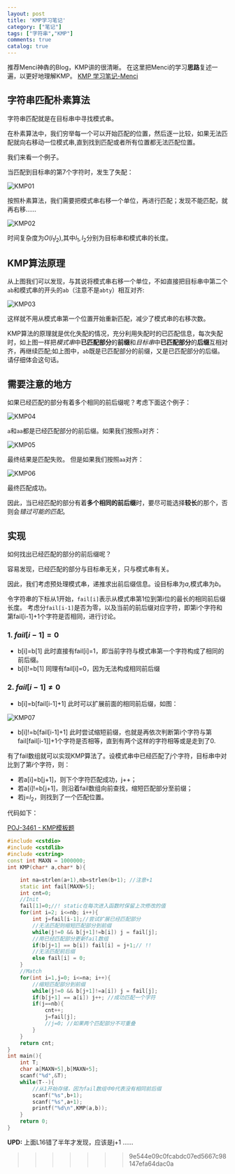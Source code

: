```yaml
---
layout: post
title: 'KMP学习笔记'
category: ["笔记"]
tags: ["字符串","KMP"]
comments: true
catalog: true
---
```


推荐Menci神犇的Blog，KMP讲的很清晰。
在这里把Menci的学习**思路**复述一遍，以更好地理解KMP。
[KMP 学习笔记-Menci][1]

## 字符串匹配朴素算法
字符串匹配就是在目标串中寻找模式串。

在朴素算法中，我们穷举每一个可以开始匹配的位置，然后逐一比较，如果无法匹配就向右移动一位模式串,直到找到匹配或者所有位置都无法匹配位置。

<!--more-->
我们来看一个例子。

当匹配到目标串的第7个字符时，发生了失配：

![KMP01](https://panda2134.github.io/img/KMP01.PNG)

按照朴素算法，我们需要把模式串右移一个单位，再进行匹配；发现不能匹配，就再右移……

![KMP02](https://panda2134.github.io/img/KMP02.PNG)

时间复杂度为$O(l_1 l_2)$,其中$l_1,l_2$分别为目标串和模式串的长度。

## KMP算法原理

从上图我们可以发现，与其说将模式串右移一个单位，不如直接把目标串中第二个`ab`和模式串的开头的`ab`（注意不是`abty`）相互对齐:

![KMP03](https://panda2134.github.io/img/KMP03.PNG)

这样就不用从模式串第一个位置开始重新匹配，减少了模式串的右移次数。

KMP算法的原理就是优化失配的情况，充分利用失配时的已匹配信息，每次失配时，如上图一样把*模式串*中**已匹配部分**的**前缀**和*目标串*中**已匹配部分**的**后缀**互相对齐，再继续匹配;如上图中，`ab`既是已匹配部分的前缀，又是已匹配部分的后缀。请仔细体会这句话。

## 需要注意的地方

如果已经匹配的部分有着多个相同的前后缀呢？考虑下面这个例子：

![KMP04](https://panda2134.github.io/img/KMP04.PNG)

`a`和`aa`都是已经匹配部分的前后缀。如果我们按照`a`对齐：

![KMP05](https://panda2134.github.io/img/KMP05.PNG)

最终结果是匹配失败。
但是如果我们按照`aa`对齐：

![KMP06](https://panda2134.github.io/img/KMP06.PNG)

最终匹配成功。

因此，当已经匹配的部分有着**多个相同的前后缀**时，要尽可能选择**较长**的那个，否则会*错过可能的匹配*。
## 实现
如何找出已经匹配的部分的前后缀呢？

容易发现，已经匹配的部分与目标串无关，只与模式串有关。

因此，我们考虑预处理模式串，递推求出前后缀信息。设目标串为$a$,模式串为$b$。

令字符串的下标从1开始，`fail[i]`表示从模式串第1位到第i位的最长的相同前后缀长度。
考虑分`fail[i-1]`是否为零，以及当前的前后缀对应字符，即第i个字符和第fail[i-1]+1个字符是否相同，进行讨论。


### 1. $fail[i-1]=0$
- b[i]=b\[1\]
  此时直接有fail[i]=1，即当前字符与模式串第一个字符构成了相同的前后缀。
- b[i]!=b\[1\]
  同理有fail[i]=0，因为无法构成相同前后缀

### 2. $fail[i-1] \neq 0$
- b[i]=b[fail[i-1]+1]
  此时可以扩展前面的相同前后缀，如图：

![KMP07](https://panda2134.github.io/img/KMP07.PNG)

- b[i]!=b[fail[i-1]+1]
  此时尝试缩短前缀，也就是再依次判断第i个字符与第fail[fail[i-1]]+1个字符是否相等，直到有两个这样的字符相等或是走到了0.

有了fail数组就可以实现KMP算法了。设模式串中已经匹配了$j$个字符，目标串中对比到了第$i$个字符，则：
- 若a[i]=b[j+1]，则下个字符匹配成功，j++；
- 若a[i]!=b[j+1]，则沿着fail数组向前查找，缩短匹配部分至前缀；
- 若j=$l_2$，则找到了一个匹配位置。

代码如下：

[POJ-3461 - KMP模板题][2]

```cpp
#include <cstdio>
#include <cstdlib>
#include <cstring>
const int MAXN = 1000000;
int KMP(char* a,char* b){

	int na=strlen(a+1),nb=strlen(b+1); //注意+1
	static int fail[MAXN+5];
	int cnt=0;
	//Init
	fail[1]=0;//! static在每次进入函数时保留上次修改的值
	for(int i=2; i<=nb; i++){
		int j=fail[i-1];//尝试扩展已经匹配部分
		//无法匹配则缩短匹配部分到前缀
		while(j!=0 && b[j+1]!=b[i]) j = fail[j];
		//用已经匹配部分更新fail数组
		if(b[j+1] == b[i]) fail[i] = j+1;// !!
		//无法匹配前后缀
		else fail[i] = 0;
	}
	//Match
	for(int i=1,j=0; i<=na; i++){
		//缩短匹配部分到前缀
		while(j!=0 && b[j+1]!=a[i]) j = fail[j];
		if(b[j+1] == a[i]) j++; //成功匹配一个字符
		if(j==nb){
			cnt++;
			j=fail[j];
			//j=0; //如果两个匹配部分不可重叠
		}
	}
	return cnt;
}
int main(){
	int T;
	char a[MAXN+5],b[MAXN+5];
	scanf("%d",&T);
	while(T--){
		//从1开始存储，因为fail数组中0代表没有相同前后缀
		scanf("%s",b+1);
		scanf("%s",a+1);
		printf("%d\n",KMP(a,b));
	}
	return 0;
}
```

**UPD:** 上面L16错了半年才发现，应该是j+1 ……

[1]: https://oi.men.ci/kmp-notes/
[2]: https://vjudge.net/problem/POJ-3461
>>>>>>> 9e544e09c0fcabdc07ed5667c98147efa64dac0a
